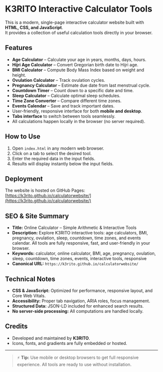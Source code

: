 # K3RITO Interactive Calculator Tools

This is a modern, single-page interactive calculator website built with **HTML, CSS, and JavaScript**.  
It provides a collection of useful calculation tools directly in your browser.

## Features
- **Age Calculator** – Calculate your age in years, months, days, hours.
- **Hijri Age Calculator** – Convert Gregorian birth date to Hijri age.
- **BMI Calculator** – Compute Body Mass Index based on weight and height.
- **Ovulation Calculator** – Track ovulation cycles.
- **Pregnancy Calculator** – Estimate due date from last menstrual cycle.
- **Countdown Timer** – Count down to a specific date and time.
- **Sleep Calculator** – Calculate optimal sleep schedules.
- **Time Zone Converter** – Compare different time zones.
- **Events Calendar** – Save and track important dates.
- User-friendly, responsive interface for both **mobile and desktop**.
- **Tabs interface** to switch between tools seamlessly.
- All calculations happen locally in the browser (no server required).

## How to Use
1. Open `index.html` in any modern web browser.
2. Click on a tab to select the desired tool.
3. Enter the required data in the input fields.
4. Results will display instantly below the input fields.

## Deployment
The website is hosted on GitHub Pages:  
[https://k3rito.github.io/calculatorwebsite/](https://k3rito.github.io/calculatorwebsite/)

## SEO & Site Summary
- **Title:** Online Calculator – Simple Arithmetic & Interactive Tools
- **Description:** Explore K3RITO interactive tools: age calculators, BMI, pregnancy, ovulation, sleep, countdown, time zones, and events calendar. All tools are fully responsive, fast, and user-friendly in your browser.
- **Keywords:** calculator, online calculator, BMI, age, pregnancy, ovulation, sleep, countdown, time zones, events, interactive tools, responsive
- **Canonical URL:** `https://k3rito.github.io/calculatorwebsite/`

## Technical Notes
- **CSS & JavaScript:** Optimized for performance, responsive layout, and Core Web Vitals.
- **Accessibility:** Proper tab navigation, ARIA roles, focus management.
- **Structured Data:** JSON-LD included for enhanced search results.
- **No server-side processing:** All computations are handled locally.

## Credits
- Developed and maintained by **K3RITO**.
- Icons, fonts, and gradients are fully embedded or hosted.

---

> ⚡ **Tip:** Use mobile or desktop browsers to get full responsive experience. All tools are ready to use without installation.
